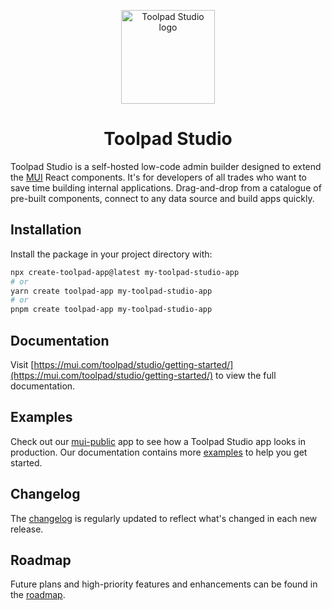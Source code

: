 <!-- markdownlint-disable-next-line -->
<p align="center">
  <a href="https://mui.com/toolpad/" rel="noopener" target="_blank"><img width="150" src="https://mui.com/static/branding/product-toolpad-light.svg" alt="Toolpad Studio logo"></a>
</p>

<h1 align="center">Toolpad Studio</h1>

Toolpad Studio is a self-hosted low-code admin builder designed to extend the [MUI](https://mui.com/) React components. It's for developers of all trades who want to save time building internal applications. Drag-and-drop from a catalogue of pre-built components, connect to any data source and build apps quickly.

## Installation

Install the package in your project directory with:

```bash
npx create-toolpad-app@latest my-toolpad-studio-app
# or
yarn create toolpad-app my-toolpad-studio-app
# or
pnpm create toolpad-app my-toolpad-studio-app
```

## Documentation

Visit [https://mui.com/toolpad/studio/getting-started/](https://mui.com/toolpad/studio/getting-started/) to view the full documentation.

## Examples

Check out our [mui-public](https://tools-public.onrender.com/prod/pages/OverviewPage) app to see how a Toolpad Studio app looks in production.
Our documentation contains more [examples](https://mui.com/toolpad/studio/examples/) to help you get started.

## Changelog

The [changelog](https://github.com/mui/mui-toolpad/releases) is regularly updated to reflect what's changed in each new release.

## Roadmap

Future plans and high-priority features and enhancements can be found in the [roadmap](https://mui.com/toolpad/studio/getting-started/roadmap/).

